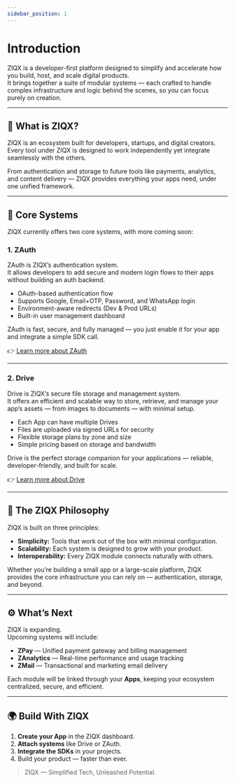 ```yaml
---
sidebar_position: 1
---
```


# Introduction

ZIQX is a developer-first platform designed to simplify and accelerate how you build, host, and scale digital products.  
It brings together a suite of modular systems — each crafted to handle complex infrastructure and logic behind the scenes, so you can focus purely on creation.

---

## 🚀 What is ZIQX?

ZIQX is an ecosystem built for developers, startups, and digital creators.  
Every tool under ZIQX is designed to work independently yet integrate seamlessly with the others.

From authentication and storage to future tools like payments, analytics, and content delivery — ZIQX provides everything your apps need, under one unified framework.

---

## 🧩 Core Systems

ZIQX currently offers two core systems, with more coming soon:

### 1. **ZAuth**

ZAuth is ZIQX’s authentication system.  
It allows developers to add secure and modern login flows to their apps without building an auth backend.

- OAuth-based authentication flow
- Supports Google, Email+OTP, Password, and WhatsApp login
- Environment-aware redirects (Dev & Prod URLs)
- Built-in user management dashboard

ZAuth is fast, secure, and fully managed — you just enable it for your app and integrate a simple SDK call.

👉 [Learn more about ZAuth](/docs/z-auth/get-started)

---

### 2. **Drive**

Drive is ZIQX’s secure file storage and management system.  
It offers an efficient and scalable way to store, retrieve, and manage your app’s assets — from images to documents — with minimal setup.

- Each App can have multiple Drives
- Files are uploaded via signed URLs for security
- Flexible storage plans by zone and size
- Simple pricing based on storage and bandwidth

Drive is the perfect storage companion for your applications — reliable, developer-friendly, and built for scale.

👉 [Learn more about Drive](/docs/ziqx-drive/get-started)

---

## 🧠 The ZIQX Philosophy

ZIQX is built on three principles:

- **Simplicity:** Tools that work out of the box with minimal configuration.
- **Scalability:** Each system is designed to grow with your product.
- **Interoperability:** Every ZIQX module connects naturally with others.

Whether you’re building a small app or a large-scale platform, ZIQX provides the core infrastructure you can rely on — authentication, storage, and beyond.

---

## ⚙️ What’s Next

ZIQX is expanding.  
Upcoming systems will include:

- **ZPay** — Unified payment gateway and billing management
- **ZAnalytics** — Real-time performance and usage tracking
- **ZMail** — Transactional and marketing email delivery

Each module will be linked through your **Apps**, keeping your ecosystem centralized, secure, and efficient.

---

## 🌍 Build With ZIQX

1. **Create your App** in the ZIQX dashboard.
2. **Attach systems** like Drive or ZAuth.
3. **Integrate the SDKs** in your projects.
4. Build your product — faster than ever.

> ZIQX — Simplified Tech, Unleashed Potential.
